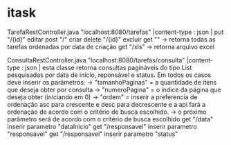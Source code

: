 # itask

TarefaRestController.java
    "localhost:8080/tarefas" |content-type : json  |
       put "/{id}" editar
       post "/" criar
       delete "/{id}" excluir
       get "" → retorna todas as tarefas ordenadas por data de criação
       get "/xls" → retorna arquivo excel
       
ConsultaRestController.java
    "localhost:8080/tarefas/consulta" |content-type : json  |
    esta classe retorna consultas pagináveis do tipo List<Tarefa> pesquisadas por data de início, reponsável e status.
    Em todos os casos deve inserir os parâmetros:
                     → "tamanhoPaginas" = a quantidade de itens que deseja obter por consulta
                     → "numeroPagina" = o índice da página que deseja obter (iniciando em 0)
                     → "ordem" = inserir a preferencia de ordenação asc para crescente e desc para decrescente e a api
                                 fará a ordenação de acordo com o critério de busca escolhido.
                     → o próximo parâmetro será de acordo com o critério de busca escolhido
    get "/data" inserir parametro "dataInicio"
    get "/responsavel" inserir parametro "responsavel"
    get "/responsavel" inserir parametro "status"
    

